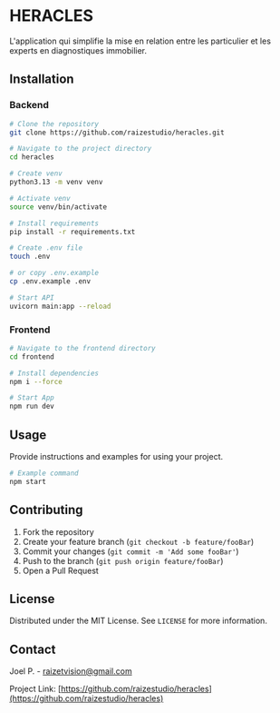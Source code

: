 # HERACLES

L'application qui simplifie la mise en relation entre les particulier et les experts en diagnostiques immobilier.

## Installation

### Backend
```bash
# Clone the repository
git clone https://github.com/raizestudio/heracles.git

# Navigate to the project directory
cd heracles

# Create venv
python3.13 -m venv venv

# Activate venv
source venv/bin/activate

# Install requirements
pip install -r requirements.txt

# Create .env file
touch .env

# or copy .env.example
cp .env.example .env

# Start API
uvicorn main:app --reload
```

### Frontend
```bash
# Navigate to the frontend directory
cd frontend

# Install dependencies
npm i --force

# Start App
npm run dev
```

## Usage

Provide instructions and examples for using your project.

```bash
# Example command
npm start
```

## Contributing

1. Fork the repository
2. Create your feature branch (`git checkout -b feature/fooBar`)
3. Commit your changes (`git commit -m 'Add some fooBar'`)
4. Push to the branch (`git push origin feature/fooBar`)
5. Open a Pull Request

## License

Distributed under the MIT License. See `LICENSE` for more information.

## Contact

Joel P. - [raizetvision@gmail.com](mailto:raizetvision@gmail.com)

Project Link: [https://github.com/raizestudio/heracles](https://github.com/raizestudio/heracles)